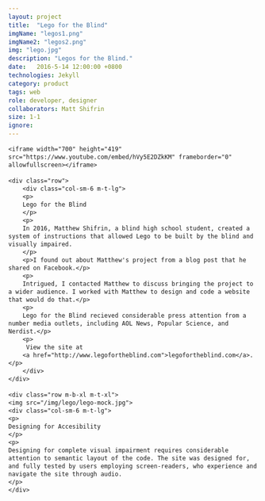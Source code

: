 ```yaml
---
layout: project
title:  "Lego for the Blind"
imgName: "legos1.png"
imgName2: "legos2.png"
img: "lego.jpg"
description: "Legos for the Blind."
date:   2016-5-14 12:00:00 +0800
technologies: Jekyll
category: product
tags: web
role: developer, designer
collaborators: Matt Shifrin
size: 1-1
ignore: 
---
```

<div class="contain">

	<iframe width="700" height="419" src="https://www.youtube.com/embed/hVy5E2DZkKM" frameborder="0" allowfullscreen></iframe>

	<div class="row">
		<div class="col-sm-6 m-t-lg">
		<p>
		Lego for the Blind
		</p>
		<p>
		In 2016, Matthew Shifrin, a blind high school student, created a system of instructions that allowed Lego to be built by the blind and visually impaired. 
		</p>
		<p>I found out about Matthew's project from a blog post that he shared on Facebook.</p>
		<p>
		Intrigued, I contacted Matthew to discuss bringing the project to a wider audience. I worked with Matthew to design and code a website that would do that.</p> 
		<p>
		Lego for the Blind recieved considerable press attention from a number media outlets, including AOL News, Popular Science, and Nerdist.</p>
		<p> 
		 View the site at 
		<a href="http://www.legofortheblind.com">legofortheblind.com</a>.</p>
		</div>
	</div>

	<div class="row m-b-xl m-t-xl">
	<img src="/img/lego/lego-mock.jpg">
	<div class="col-sm-6 m-t-lg">
	<p>
	Designing for Accesibility
	</p>
	<p>
	Designing for complete visual impairment requires considerable attention to semantic layout of the code. The site was designed for, and fully tested by users employing screen-readers, who experience and navigate the site through audio.
	</p>
	</div>
</div>